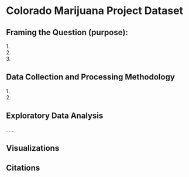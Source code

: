 # Colorado Marijuana Project Dataset<br>
## Framing the Question (purpose):<br>
1.<br>
2.<br>
3.<br>
## Data Collection and Processing Methodology<br>
1.<br>
2.<br>
## Exploratory Data Analysis<br>
.
.
.
## Visualizations
## Citations
